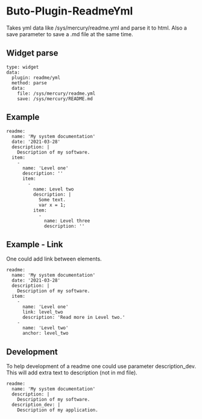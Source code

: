 # Buto-Plugin-ReadmeYml

Takes yml data like /sys/mercury/readme.yml and parse it to html.
Also a save parameter to save a .md file at the same time.


## Widget parse
```
type: widget
data:
  plugin: readme/yml
  method: parse
  data:
    file: /sys/mercury/readme.yml
    save: /sys/mercury/README.md
```

## Example
```
readme:
  name: 'My system documentation'
  date: '2021-03-28'
  description: |
    Description of my software.
  item:
    -
      name: 'Level one'
      description: ''
      item:
        -
          name: Level two
          description: |
            Some text.
            var x = 1;
          item:
            -
              name: Level three
              description: ''
```

## Example - Link
One could add link between elements.
```
readme:
  name: 'My system documentation'
  date: '2021-03-28'
  description: |
    Description of my software.
  item:
    -
      name: 'Level one'
      link: level_two
      description: 'Read more in Level two.'
    -
      name: 'Level two'
      anchor: level_two
```

## Development
To help development of a readme one could use parameter description_dev.
This will add extra text to description (not in md file).
```
readme:
  name: 'My system documentation'
  description: |
    Description of my software.
  description_dev: |
    Description of my application.
```
